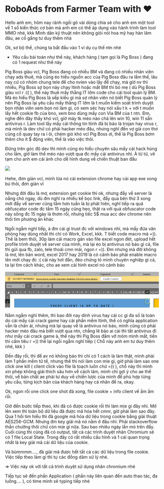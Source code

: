 # RoboAds from Farmer Team with ❤

Hello anh em, hôm nay rảnh ngồi gõ vài dòng chia sẻ cho anh em một tool về 1 số kiến thức cơ bản mà anh em có thể áp dụng vào hành trình làm tool MMO nhé, kkk
Mình dân kỹ thuật nên không giỏi nói hoa mỹ hay hàn lâm đâu, ae cố gắng tư duy thêm nhá

Ok, sơ bộ thế, chúng ta bắt đầu vào 1 ví dụ cụ thế ntn nhé
- Yêu cầu bài toán như thế này, khách hàng ( tạm gọi là Pig Boss ) đang có 1 request như thế này

Pig Boss giàu vcl, Pig Boss đang có nhiều BM và đang có nhiều nhân viên chạy ads thuê, mà cũng éo hiểu nguồn acc của Pig Boss đâu ra lắm thế, lâu nay cứ có nhóm chung tele để cho nvien vào lấy để chạy, mà giờ nv thì nhiều, Pig Boss sợ bọn này chạy ltinh hoặc mất BM thì bỏ mẹ ( dù Pig Boss giàu vcl r :(( ), thế này thuê mấy thằng IT lởm code cho cái tool quản lý BM. Mà éo hiểu Pig Boss là sếp kiểu gì mà sợ nhân viên nó biết Pig Boss quản lý nên Pig Boss lại yêu cầu mấy thằng IT lởm là t muốn kiểm soát trình duyệt bọn nhân viên xem bọn nó làm gì, có xem séc hay nói xấu t k + với t muốn lấy hết cookie fb của bno, xem bno dùng mấy con Via BM của t ntn. Đm, nghe đến đây thấy khó vcl, giờ máy tk méo nào chả lên win 10, win 11 sẵn antivirus r. Làm tool lấy mấy cái thông tin ltinh đã bị báo là trojan hay virus r, mà mình là dev chứ có phải hacker méo đâu, nhưng nghĩ đến vợ già con thơ cũng cố quay tay ra ỉ ôi, chém gió khó vcl Pig Boss ơi, thế là Pig Boss bơm thêm cho ít $ động viên, thế là vào việc thôi.

Đứng trên góc độ dev thì mình cũng éo hiểu chuyên sâu mấy cái hack hủng cho lắm, giờ làm thế méo nào vượt qua đc mấy cái antivirus nhỉ. À từ từ, vẽ tạm cho anh em cái ảnh cho dễ hình dung về chiến thuật ban đầu

![](https://share.sketchpad.app/24/b7a-fcea-1579cf.png)

Hehe, đơn giản vcl, mình lừa nó cài extension chrome hay cài app exe xong bú thôi, đơn giản vl

Nhưng đời đâu là mơ, extension get cookie thì ok, nhưng đẩy về server là oẳng chó ngay, dù đm nghĩ ra nhiều kế bọc link, đẩy qua bên thứ 3 xong mới đẩy về server cũng tầm hơn tuần là bị phát hiên, nghĩ tiếp ra quả obfuscator code đc tầm 15 ngày cũng hẹo, thật ra với quả obfuscator code này sống đc 15 ngày là thơm rồi, nhưng tiếc 5$ mua acc dev chrome nên thôi tìm phương án khác

Ngồi ngẫm nghĩ tiếp, à đm cái gì trust đc với windows nhỉ, mà mấy đứa văn phòng hay dùng nhất thì chỉ có Work, Excel, kkk. T biết code macro mà =)). Thế là bem thôi, 30p làm cái macro gán vào file excel ngon đét, upload hết profile trình duyệt về server của mình, mà lại éo bị antivirus nó báo gì cả, file thì gửi qua fb, zalo, tele thoải cmn mái, ngon r =)). Đm nhưng mà đời không là mơ, lên bản word, excel 2017 hay 2019 là có cảnh báo phải enable macro lên mới chạy đc :( cái này hơi đần, đéo chứng tỏ mình chuyên nghiệp gì cả, ta lại tìm cách khác, cho ae xem cái hình excel nó cảnh báo 

![](https://github.com/nambean/RoboAds/blob/main/Capture.PNG?raw=true)

Nằm ngẫm nghĩ thêm, thì bao đời nay dính virus hay cái cc gì đa số là toàn do cài mấy cái crack game hay cài phần mềm ltinh, thế có nghĩa application vẫn là chân ái, nhưng mà lại quay về là antivirus nó báo, mình cũng có phải hacker méo đâu mà biết vượt qua ntn, chẳng lẽ bảo ai cài thì tắt antivirus đi như mấy cái crack game à, thế này thì Pig Boss đấm vỡ mõm mình mất, tiền thì cầm tiêu r =)) thế lại ngồi ngẫm nghĩ tiếp ( Chỗ này anh em tư duy thêm nhé, kkk )

Đến đây rồi, thì để av nó không báo thì chỉ có 1 cách là làm thật, mình phải làm 1 phần mềm tử tế, nhưng thế thì nói làm con mie gì, giờ phải làm sao one click one kill ( client click vào file là toạch luôn chứ =)) ), chỗ này thì mình xin phép không giải thích sâu hơn về cách làm, mình chỉ gợi ý cho ae thế thôi, về bản chất ae phải tư duy về chiến lược của mình để phù hợp từng yêu cầu, từng kịch bản của khách hàng hay cá nhân đề ra, okay.

Ok, ngon rồi one click one shot đã xong, file cookie + info client về ầm ầm rồi.


Giờ đến bước tiếp theo, khi đã có được cookie rồi thì làm mịe gì đây nhỉ. Mở lên xem thì toàn bộ dữ liệu đã được mã hóa hết cmnr, giờ phải làm sao đây. Qua 1 hồi tìm hiểu thì đã google mã hóa dữ liệu trong cookie bằng giải thuật AES256-GCM. Nhưng đm key giải mã nó nằm ở đâu nhỉ. Phải stackoverflow thần chưởng thôi chứ còn mịe gì nữa. Sau bao nhiêu ngày lần mò trên đấy. Cuối cùng thì cũng đã có output, tất cả các trình duyệt nhân Chromium sẽ có 1 file Local State. Trong đây có rất nhiều cấu hình và 1 cái quan trọng nhất là key giải mã cái dữ liệu của cookie.

Và bùmmmm...., đã giải mã được hết tất cả các dữ liệu trong file cookie. Việc tiếp theo làm gì thì tự các đồng dâm xử lý nhé.

=> Việc này ok với tất cả trình duyệt sử dụng nhân chromium nhé

Tiếp tục sẽ đến phần Application ( phần này liên quan đến auto thao tác, đa luồng.... ), có time mình sẽ typing tiếp nhé
